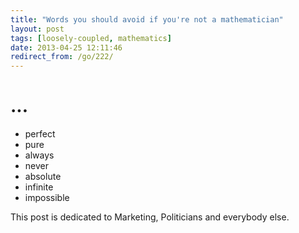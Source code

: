 ```yaml
---
title: "Words you should avoid if you're not a mathematician"
layout: post
tags: [loosely-coupled, mathematics]
date: 2013-04-25 12:11:46
redirect_from: /go/222/
---
```


# ...
* perfect
* pure
* always
* never
* absolute
* infinite
* impossible

This post is dedicated to Marketing, Politicians and everybody else.